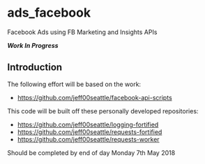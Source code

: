 # ads_facebook
Facebook Ads using FB Marketing and Insights APIs

***Work In Progress***

## Introduction

The following effort will be based on the work:
+ https://github.com/jeff00seattle/facebook-api-scripts

This code will be built off these personally developed repositories:
+ https://github.com/jeff00seattle/logging-fortified
+ https://github.com/jeff00seattle/requests-fortified
+ https://github.com/jeff00seattle/requests-worker

Should be completed by end of day Monday 7th May 2018
